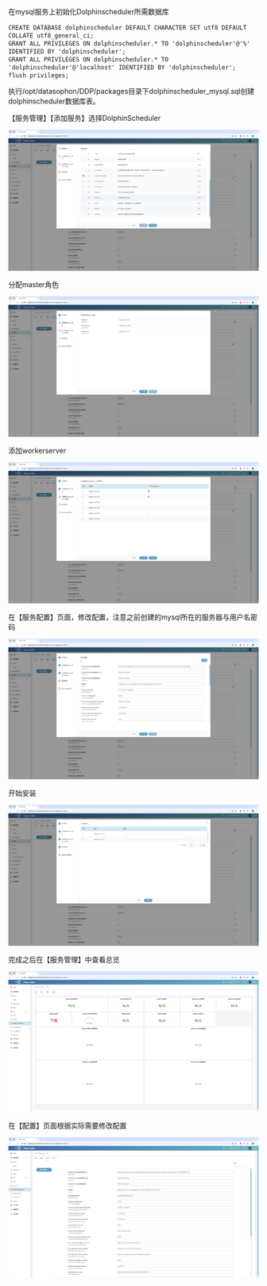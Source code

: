 在mysql服务上初始化Dolphinscheduler所需数据库

```
CREATE DATABASE dolphinscheduler DEFAULT CHARACTER SET utf8 DEFAULT COLLATE utf8_general_ci;
GRANT ALL PRIVILEGES ON dolphinscheduler.* TO 'dolphinscheduler'@'%' IDENTIFIED BY 'dolphinscheduler';
GRANT ALL PRIVILEGES ON dolphinscheduler.* TO 'dolphinscheduler'@'localhost' IDENTIFIED BY 'dolphinscheduler';
flush privileges;
```

执行/opt/datasophon/DDP/packages目录下dolphinscheduler_mysql.sql创建dolphinscheduler数据库表。

【服务管理】【添加服务】选择DolphinScheduler

![ds-1.png](../imgs/2/ds-1.png)

分配master角色

![ds-2.png](../imgs/2/ds-2.png)

添加workerserver

![ds-3.png](../imgs/2/ds-3.png)

在【服务配置】页面，修改配置，注意之前创建的mysql所在的服务器与用户名密码

![ds-4.png](../imgs/2/ds-4.png)

开始安装

![ds-5.png](../imgs/2/ds-5.png)

完成之后在【服务管理】中查看总览

![ds-6.png](../imgs/2/ds-6.png)

在【配置】页面根据实际需要修改配置

![ds-7.png](../imgs/2/ds-7.png)
